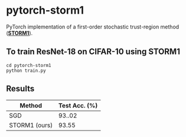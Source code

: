 # pytorch-storm1
PyTorch implementation of a first-order stochastic trust-region method ([**STORM1**](https://pubsonline.informs.org/doi/abs/10.1287/ijoo.2019.0016)).

## To train ResNet-18 on CIFAR-10 using STORM1
```
cd pytorch-storm1
python train.py
```
## Results
| Method      | Test Acc. (%) |
| ----------- | ----------- |
| SGD       | 93..02       |
| STORM1 (ours)   | 93.55        |
